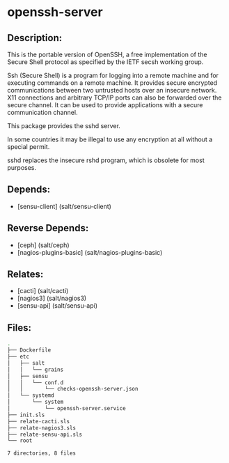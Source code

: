 # openssh-server

## Description:

This is the portable version of OpenSSH, a free implementation of the Secure Shell protocol as specified by the IETF secsh working group.

Ssh (Secure Shell) is a program for logging into a remote machine and for executing commands on a remote machine. It provides secure encrypted communications between two untrusted hosts over an insecure network. X11 connections and arbitrary TCP/IP ports can also be forwarded over the secure channel. It can be used to provide applications with a secure communication channel.

This package provides the sshd server.

In some countries it may be illegal to use any encryption at all without a special permit.

sshd replaces the insecure rshd program, which is obsolete for most purposes.

## Depends:

  -  [sensu-client] (salt/sensu-client)

## Reverse Depends:

  -  [ceph] (salt/ceph)
  -  [nagios-plugins-basic] (salt/nagios-plugins-basic)

## Relates:

  -  [cacti] (salt/cacti)
  -  [nagios3] (salt/nagios3)
  -  [sensu-api] (salt/sensu-api)

## Files:

```bash
.
├── Dockerfile
├── etc
│   ├── salt
│   │   └── grains
│   ├── sensu
│   │   └── conf.d
│   │       └── checks-openssh-server.json
│   └── systemd
│       └── system
│           └── openssh-server.service
├── init.sls
├── relate-cacti.sls
├── relate-nagios3.sls
├── relate-sensu-api.sls
└── root

7 directories, 8 files
```
